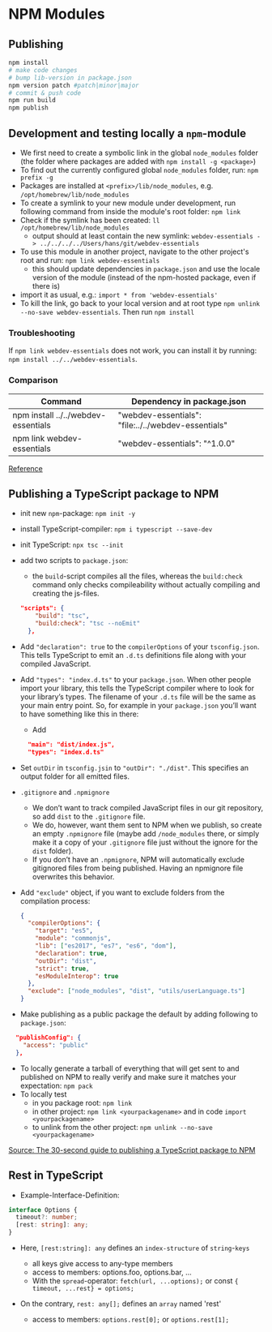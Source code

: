 # NPM Modules

## Publishing

```sh
npm install
# make code changes
# bump lib-version in package.json
npm version patch #patch|minor|major
# commit & push code
npm run build
npm publish
```

## Development and testing locally a `npm`-module

- We first need to create a symbolic link in the global `node_modules` folder (the folder where packages are added with `npm install -g <package>`)
- To find out the currently configured global `node_modules` folder, run: `npm prefix -g`
- Packages are installed at `<prefix>/lib/node_modules`, e.g. `/opt/homebrew/lib/node_modules`
- To create a symlink to your new module under development, run following command from inside the module's root folder: `npm link`
- Check if the symlink has been created: `ll /opt/homebrew/lib/node_modules`
  - output should at least contain the new symlink: `webdev-essentials -> ../../../../Users/hans/git/webdev-essentials`
- To use this module in another project, navigate to the other project's root and run: `npm link webdev-essentials`
  - this should update dependencies in `package.json` and use the locale version of the module (instead of the npm-hosted package, even if there is)
- import it as usual, e.g.: `import * from 'webdev-essentials'`
- To kill the link, go back to your local version and at root type `npm unlink --no-save webdev-essentials`. Then run `npm install`

### Troubleshooting

If `npm link webdev-essentials` does not work, you can install it by running: `npm install ../../webdev-essentials`.

### Comparison

| Command                             | Dependency in package.json                          |
| ----------------------------------- | --------------------------------------------------- |
| npm install ../../webdev-essentials | "webdev-essentials": "file:../../webdev-essentials" |
| npm link webdev-essentials          | "webdev-essentials": "^1.0.0"                       |

[Reference](https://benjaminwfox.com/blog/tech/why-isnt-npm-link-working)

## Publishing a TypeScript package to NPM

- init new `npm`-package: `npm init -y`
- install TypeScript-compiler: `npm i typescript --save-dev`
- init TypeScript: `npx tsc --init`
- add two scripts to `package.json`:

  - the `build`-script compiles all the files, whereas the `build:check` command only checks compileability without actually compiling and creating the js-files.

  ```json
  "scripts": {
      "build": "tsc",
      "build:check": "tsc --noEmit"
    },
  ```

- Add `"declaration": true` to the `compilerOptions` of your `tsconfig.json`. This tells TypeScript to emit an `.d.ts` definitions file along with your compiled JavaScript.
- Add `"types": "index.d.ts"` to your `package.json`. When other people import your library, this tells the TypeScript compiler where to look for your library’s types. The filename of your `.d.ts` file will be the same as your main entry point. So, for example in your `package.json` you’ll want to have something like this in there:

  - Add

  ```json
    "main": "dist/index.js",
    "types": "index.d.ts"
  ```

- Set `outDir` in `tsconfig.jsin` to `"outDir": "./dist"`. This specifies an output folder for all emitted files.
- `.gitignore` and `.npmignore`
  - We don’t want to track compiled JavaScript files in our git repository, so add `dist` to the `.gitignore` file.
  - We do, however, want them sent to NPM when we publish, so create an empty `.npmignore` file (maybe add `/node_modules` there, or simply make it a copy of your `.gitignore` file just without the ignore for the `dist` folder).
  - If you don’t have an `.npmignore`, NPM will automatically exclude gitignored files from being published. Having an npmignore file overwrites this behavior.
- Add `"exclude"` object, if you want to exclude folders from the compilation process:

  ```json
  {
    "compilerOptions": {
      "target": "es5",
      "module": "commonjs",
      "lib": ["es2017", "es7", "es6", "dom"],
      "declaration": true,
      "outDir": "dist",
      "strict": true,
      "esModuleInterop": true
    },
    "exclude": ["node_modules", "dist", "utils/userLanguage.ts"]
  }
  ```

- Make publishing as a public package the default by adding following to `package.json`:

```json
  "publishConfig": {
    "access": "public"
  },
```

- To locally generate a tarball of everything that will get sent to and published on NPM to really verify and make sure it matches your expectation: `npm pack`
- To locally test
  - in you package root: `npm link`
  - in other project: `npm link <yourpackagename>` and in code `import <yourpackagename>`
  - to unlink from the other project: `npm unlink --no-save <yourpackagename>`

[Source: The 30-second guide to publishing a TypeScript package to NPM](https://cameronnokes.com/blog/the-30-second-guide-to-publishing-a-typescript-package-to-npm/)

## Rest in TypeScript

- Example-Interface-Definition:

```ts
interface Options {
  timeout?: number;
  [rest: string]: any;
}
```

- Here, `[rest:string]: any` defines an `index-structure` of `string`-`keys`

  - all keys give access to any-type members
  - access to members: options.foo, options.bar, ...
  - With the `spread`-operator: `fetch(url, ...options);` or const `{ timeout, ...rest} = options;`

- On the contrary, `rest: any[];` defines an `array` named 'rest'
  - access to members: `options.rest[0];` or `options.rest[1];`
